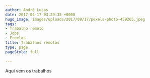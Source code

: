 ```yaml
---
author: André Lucas
date: 2017-04-17 03:29:35 +0000
hugo_image: images/uploads/2017/09/17/pexels-photo-459265.jpeg
tags:
- Trabalho remoto
- Jobs
- Freelas
title: Trabalhos remotos
type: page
pageStyle: full

---
```


Aqui vem os trabalhos
<div id="jobs"></div>